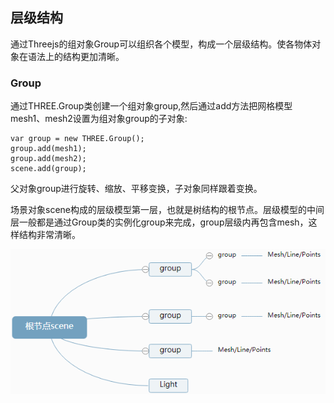 层级结构
---
通过Threejs的组对象Group可以组织各个模型，构成一个层级结构。使各物体对象在语法上的结构更加清晰。

###  Group

通过THREE.Group类创建一个组对象group,然后通过add方法把网格模型mesh1、mesh2设置为组对象group的子对象:

    var group = new THREE.Group();
    group.add(mesh1);
    group.add(mesh2);
    scene.add(group);
父对象group进行旋转、缩放、平移变换，子对象同样跟着变换。

场景对象scene构成的层级模型第一层，也就是树结构的根节点。层级模型的中间层一般都是通过Group类的实例化group来完成，group层级内再包含mesh，这样结构非常清晰。

![](./相关文件/10.1.png)


